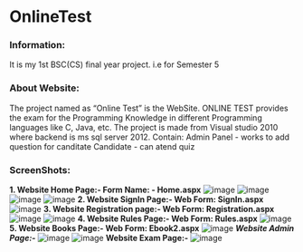 # OnlineTest
### Information:
It is my 1st BSC(CS) final year project. i.e for Semester 5 

### About Website:
The project named as “Online Test” is the WebSite. ONLINE TEST provides the exam for the Programming Knowledge in different Programming languages like C, Java, etc.
The project is made from Visual studio 2010 where backend is ms sql server 2012.
Contain:
Admin Panel - works to add question for canditate
Candidate - can atend quiz

### ScreenShots:

**1. Website Home Page:- 
Form Name: - Home.aspx**
![image](https://user-images.githubusercontent.com/22257930/84566541-a77ae880-ad8f-11ea-883d-d548a7ed9f23.png)
![image](https://user-images.githubusercontent.com/22257930/84566598-2ff98900-ad90-11ea-845b-3eaa70f6b29c.png)
![image](https://user-images.githubusercontent.com/22257930/84566603-3982f100-ad90-11ea-82ec-8aa05046d6f5.png)
![image](https://user-images.githubusercontent.com/22257930/84566607-4273c280-ad90-11ea-99ed-d2686e38aa9c.png)
**2. Website SignIn Page:-
Web Form: SignIn.aspx**
![image](https://user-images.githubusercontent.com/22257930/84566626-66370880-ad90-11ea-95a4-e656d8f3bcb6.png)
**3. Website Registration page:-
Web Form: Registration.aspx**
![image](https://user-images.githubusercontent.com/22257930/84566636-7bac3280-ad90-11ea-83c9-51fb02da9e49.png)
![image](https://user-images.githubusercontent.com/22257930/84566640-8666c780-ad90-11ea-80ee-baad6c067158.png)
**4. Website Rules Page:-
Web Form: Rules.aspx**
![image](https://user-images.githubusercontent.com/22257930/84566658-a0080f00-ad90-11ea-82ad-a78213975292.png)
**5. Website Books Page:-
Web Form: Ebook2.aspx**
![image](https://user-images.githubusercontent.com/22257930/84566685-d180da80-ad90-11ea-8508-8e36cbee684f.png)
**_Website Admin Page:-_**
![image](https://user-images.githubusercontent.com/22257930/84566700-eb222200-ad90-11ea-950b-0aa553ffdf56.png)
![image](https://user-images.githubusercontent.com/22257930/84566734-1c9aed80-ad91-11ea-965b-272c833763ec.png)
**Website Exam Page:-**
![image](https://user-images.githubusercontent.com/22257930/84566756-405e3380-ad91-11ea-822d-beedce3eb1cd.png)

